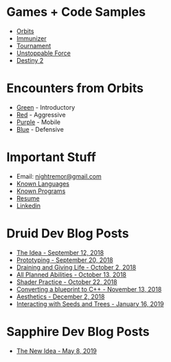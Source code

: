 # Games + Code Samples
- [Orbits](https://avijr.com/Orbits)
- [Immunizer](https://avijr.com/Immunizer)
- [Tournament](https://avijr.com/Tournament)
- [Unstoppable Force](https://avijr.com/UnstoppableForce)
- [Destiny 2](https://avijr.com/Destiny)

# Encounters from Orbits
- [Green](https://avijr.com/Green) - Introductory
- [Red](https://avijr.com/Red) - Aggressive
- [Purple](https://avijr.com/Purple) - Mobile
- [Blue](https://avijr.com/Blue) - Defensive

# Important Stuff
- Email: nightremor@gmail.com
- [Known Languages](https://avijr.com/Languages)
- [Known Programs](https://avijr.com/Programs)
- [Resume](/pdfs/Resume.pdf)
- [Linkedin](https://www.linkedin.com/in/avi-rosenblum-52a267167/)

# Druid Dev Blog Posts
- [The Idea - September 12, 2018](https://avijr.com/posts/9_12_18)
- [Prototyping - September 20, 2018](https://avijr.com/posts/9_20_18)
- [Draining and Giving Life - October 2, 2018](https://avijr.com/posts/10_2_18)
- [All Planned Abilities - October 13, 2018](https://avijr.com/posts/10_13_18)
- [Shader Practice - October 22, 2018](https://avijr.com/posts/10_22_18)
- [Converting a blueprint to C++ - November 13, 2018](https://avijr.com/posts/11_13_18)
- [Aesthetics - December 2, 2018](https://avijr.com/posts/12_2_18)
- [Interacting with Seeds and Trees - January 16, 2019](https://avijr.com/posts/1_16_19)

# Sapphire Dev Blog Posts
- [The New Idea - May 8, 2019](https://avijr.com/posts/5_8_19)
